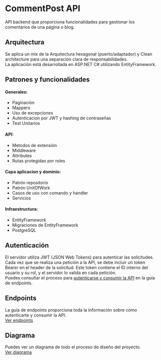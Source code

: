 # CommentPost API

API backend que proporciona funcionalidades para gestionar los comentarios de una página o blog.


## Arquitectura

Se aplica un mix de la Arquitectura hexagonal (puerto/adaptador) y Clean architecture para una separación clara de responsabilidades.  
La aplicación está desarrollada en ASP.NET C# utilizando EntityFramework.


## Patrones y funcionalidades

#### Generales:
- Paginación
- Mappers
- Uso de excepciones
- Autenticacion por JWT y hashing de contraseñas
- Test Unitarios

#### API:
- Metodos de extensión
- Middleware
- Attributes
- Rutas protegidas por roles

#### Capa aplicacion y dominio:
- Patrón repositorio
- Patrón UnitOfWork
- Casos de uso con comando y handler
- Servicios

#### Infraestructura:
- EntityFramework
- Migraciones de EntityFramework
- PostgreSQL


## Autenticación

El servidor utiliza JWT (JSON Web Tokens) para autenticar las solicitudes. Cada vez que se realiza una petición a la API, se debe incluir un token Bearer en el header de la solicitud. Este token contiene el ID interno del usuario y su rol, y el servidor lo valida en cada petición.  
Puedes consultar el proceso para [autenticarse y consumir la API](./endpoints.md#Autenticación) en la guía de endpoints.


## Endpoints

La guía de endpoints proporciona toda la información sobre cómo autenticarte y consumir la API.  
[Ver endpoints](./endpoints.md)


## Diagrama

Puedes ver un diagrama de todo el proceso de diseño del proyecto.  
[Ver diagrama](./CommentPostDiagram.png)